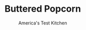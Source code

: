 ---
layout: ../../layouts/MarkdownPostLayout.astro
title: Buttered Popcorn
author: America's Test Kitchen
pubDate: 2023-03-15
description: "We left no kernel unpopped in our search for crispy, light stovetop popcorn."
image_url: https://res.cloudinary.com/hksqkdlah/image/upload/ar_1:1,c_fill,dpr_2.0,f_auto,fl_lossy.progressive.strip_profile,g_faces:auto,q_auto:low,w_344/33977_sfs-perfect-popcorn-11
tags: ["Side Dishes","Vegetables","Vegetarian","Snacks"]
calories: 
protein: 
carbohydrates: 
fats: 
fiber: 
ingredients: ["3 tablespoons, vegetable oil","1/2 cup, popcorn kernels","2 tablespoons, unsalted butter, melted","1/4 teaspoon, salt"]
serves: 
time: "15 minutes"
instructions: ["Heat oil and 3 kernels in large saucepan over medium-high heat until kernels pop. Remove pan from heat, add remaining kernels, cover, and let sit for 30 seconds.","Return pan to medium-high heat. Continue to cook with lid slightly ajar until popping slows to about 2 seconds between pops. Transfer popcorn to large bowl. Add melted butter and toss to coat popcorn. Add salt and toss to combine. Serve."]
nutrition: undefined
notes: "You don’t need to shake the pan as the corn pops."
---